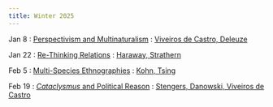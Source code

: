 ```yaml
---
title: Winter 2025
---
```


Jan 8
: [Perspectivism and Multinaturalism](#)
  : [Viveiros de Castro, Deleuze](#)

Jan 22
: [Re-Thinking Relations](#)
  : [Haraway, Strathern](#)

Feb 5
: [Multi-Species Ethnographies](#)
  : [Kohn, Tsing](#)

Feb 19
: [*Cataclysmus* and Political Reason](#)
  : [Stengers, Danowski, Viveiros de Castro](#)
